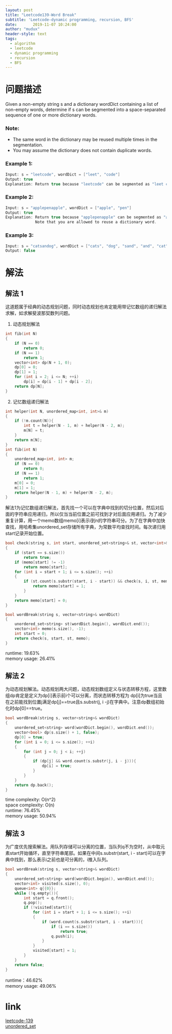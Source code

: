 ```yaml
---
layout: post
title: "Leetcode139-Word Break"
subtitle: 'Leetcode-dynamic programming, recursion, BFS'
date:       2019-11-07 10:24:00
author: "mudux"
header-style: text
tags:
  - algorithm
  - leetcode
  - dynamic programming
  - recursion
  - BFS
---
```


# 问题描述
Given a non-empty string s and a dictionary wordDict containing a list of non-empty words, determine if s can be segmented into a space-separated sequence of one or more dictionary words.
### Note:
- The same word in the dictionary may be reused multiple times in the segmentation.
- You may assume the dictionary does not contain duplicate words.

### Example 1:
```c++
Input: s = "leetcode", wordDict = ["leet", "code"]
Output: true
Explanation: Return true because "leetcode" can be segmented as "leet code".
```
### Example 2:
```c++
Input: s = "applepenapple", wordDict = ["apple", "pen"]
Output: true
Explanation: Return true because "applepenapple" can be segmented as "apple pen apple".
             Note that you are allowed to reuse a dictionary word.
```
### Example 3:
```c++
Input: s = "catsandog", wordDict = ["cats", "dog", "sand", "and", "cat"]
Output: false
```

# 解法
## 解法 1
这道题属于经典的动态规划问题，同时动态规划也肯定能用带记忆数组的递归解法求解，如求解斐波那契数列问题。
1. 动态规划解法
```c++
int fib(int N)
{
	if (N == 0)
		return 0;
	if (N == 1)
		return 1;
	vector<int> dp(N + 1, 0);
	dp[0] = 0;
	dp[1] = 1;
	for (int i = 2; i <= N; ++i)
		dp[i] = dp[i - 1] + dp[i - 2];
	return dp[N];
}
```

2. 记忆数组递归解法
```c++
int helper(int N, unordered_map<int, int>& m)
{
	if (!m.count(N)){
		int t = helper(N - 1, m) + helper(N - 2, m);
		m[N] = t;
	}
	return m[N];
}
int fib(int N)
{
	unordered_map<int, int> m;
	if (N == 0)
		return 0;
	if (N == 1)
		return 1;
	m[0] = 0;
	m[1] = 1;
	return helper(N - 1, m) + helper(N - 2, m);
}
```

解法1为记忆数组递归解法，首先找一个可以在字典中找到的切分位置，然后对后面的字符串应用递归，所以仅当当前位置之前可找到才对后面应用递归。为了减少重复计算，用一个memo数组memo[i]表示i到n的字符串可分。为了在字典中加快查找，用哈希集unordered_set<string>存储所有字典，为常数平均查找时间。每次递归用start记录开始位置。
```c++
bool check(string s, int start, unordered_set<string>& st, vector<int>& memo)
{
	if (start == s.size())
		return true;
	if (memo[start] != -1)
		return memo[start];
	for (int i = start + 1; i <= s.size(); ++i)
	{
		if (st.count(s.substr(start, i - start)) && check(s, i, st, memo)){
			return memo[start] = 1;
		}
	}
	return memo[start] = 0;
}

bool wordBreak(string s, vector<string>& wordDict)
{
	unordered_set<string> st(wordDict.begin(), wordDict.end());
	vector<int> memo(s.size(), -1);
	int start = 0;
	return check(s, start, st, memo);
}
```

runtime: 19.63%  
memory usage: 26.41%  

## 解法 2
为动态规划解法。动态规划两大问题，动态规划数组定义与状态转移方程，这里数组dp肯定是定义为dp[i]表示前i个可以分离，而状态转移方程为
dp[i]为true当且在之前能找到位置j满足dp[j]==true且s.substr(j, i -j)在字典中。注意dp数组初始化时dp[0]==true。
```c++
bool wordBreak(string s, vector<string>& wordDict)
{
	unordered_set<string> word(wordDict.begin(), wordDict.end());
	vector<bool> dp(s.size() + 1, false);
	dp[0] = true;
	for (int i = 0; i <= s.size(); ++i)
	{
		for (int j = 0; j < i; ++j)
		{
			if (dp[j] && word.count(s.substr(j, i - j))){
				dp[i] = true;
			}
		}
	}
	return dp.back();
}
```

time complexity: O(n^2)  
space complexity: O(n)  
runtime: 76.45%  
memory usage: 50.94%  

## 解法 3
为广度优先搜索解法。用队列存储可以分离的位置，当队列q不为空时，从中取元素start开始循环，直至字符串尾部。如果在中间s.substr(start, i - start)可以在字典中找到，那么表示i之前也是可分离的，i推入队列。
```c++
bool wordBreak(string s, vector<string>& wordDict)
{
	unordered_set<string> word(wordDict.begin(), wordDict.end());
	vector<int> visited(s.size(), 0);
	queue<int> q{{0}};
	while (!q.empty()){
		int start = q.front();
		q.pop();
		if (!visited[start]){
			for (int i = start + 1; i <= s.size(); ++i)
			{
				if (word.count(s.substr(start, i - start))){
					if (i == s.size())
						return true;
					q.push(i);
				}
			}
			visited[start] = 1;
		}
	}
	return false;
}
```

runtime：46.62%  
memory usage: 49.06%  

# link
[leetcode-139](https://leetcode.com/problems/word-break/)  
[unordered_set](https://zh.cppreference.com/w/cpp/container/unordered_set)  